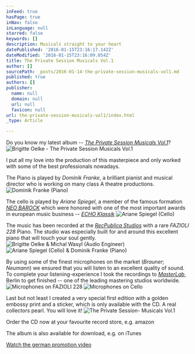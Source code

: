 ```yaml
---
inFeed: true
hasPage: true
inNav: false
inLanguage: null
starred: false
keywords: []
description: Musicals straight to your heart
datePublished: '2016-01-15T23:16:17.142Z'
dateModified: '2016-01-15T23:16:09.054Z'
title: The Private Session Musicals Vol.1
author: []
sourcePath: _posts/2016-01-14-the-private-session-musicals-vol1.md
published: true
authors: []
publisher:
  name: null
  domain: null
  url: null
  favicon: null
url: the-private-session-musicals-vol1/index.html
_type: Article

---
```

Do you know my latest album -- [_The Private Session Musicals Vol.1_][0]?
![Brigitte Oelke - The Private Session Musicals Vol.1](https://the-grid-user-content.s3-us-west-2.amazonaws.com/74b3ce01-21c2-48cb-9061-d26d7857ea4f.jpg)

I put all my love into the production of this masterpiece and only worked with some of the best professionals nowadays.

The Piano is played by _Dominik Franke_, a brilliant pianist and musical director who is working on many class A theatre productions.
![Dominik Franke (Piano)](https://the-grid-user-content.s3-us-west-2.amazonaws.com/c5bcba57-9c08-47ee-9ae3-c25ecadcda1b.jpg)

The cello is played by _Ariane Spiegel_, a member of the famous formation [_NEO BAROCK_][1] which were honored with one of the most important awards in european music business -- _[ECHO Klassik][2]_
![Ariane Spiegel (Cello)](https://the-grid-user-content.s3-us-west-2.amazonaws.com/a03c9c52-9b90-4ac9-819f-ef7e36b93353.jpg)

The music has been recorded at the [_RecPublica Studios_][3] with a rare _FAZIOLI 228_ Piano. The studio was especially built for and around this excellent piano that will touch your soul gently. ![Brigitte Oelke & Michal Wasyl (Audio Engineer)](https://s3-us-west-2.amazonaws.com/the-grid-img/p/332f7d9e6d40f83af1a70497249f112306c3546f.jpg)
![Ariane Spiegel (Cello) & Dominik Franke (Piano)](https://s3-us-west-2.amazonaws.com/the-grid-img/p/cf34f6780c83067cfc7c7b713e4d3d37c05a9d12.gif)

By using some of the finest microphones on the market (_Brauner_; _Neumann_) we ensured that you will listen to an excellent quality of sound. To complete your listening-experience I took the recordings to [_MasterLab_][4], Berlin to get finished -- one of the leading mastering studios worldwide. ![Microphones on FAZIOLI 228](https://s3-us-west-2.amazonaws.com/the-grid-img/p/7c9c1e448112000915fa186d688e218accbcb0ee.jpg)
![Microphones on Cello](https://s3-us-west-2.amazonaws.com/the-grid-img/p/96026f7b4274f9807a7dc6e874734f9783fe9c3f.jpg)

Last but not least I created a very special first edition with a golden embossy print and a sticker, which is only available with the CD. A real collectors pearl. You will love it!
![The Private Session- Musicals Vol.1 ](https://s3-us-west-2.amazonaws.com/the-grid-img/p/d8f003b450078689c89a7a7acff4b931c8932e29.jpg)

Order the CD now at your favourite record store, e.g. amazon

The album is also available for download, e.g. on iTunes

[Watch the german promotion video][5]

# 

[0]: http://theprivatesession.com/The_Private_Session_Musicals/
[1]: http://www.neobarock.de/
[2]: https://youtu.be/Xl7oilQbLRQ
[3]: http://recpublica.de/
[4]: http://www.masterlab.de/
[5]: https://youtu.be/vEdqiAZLTbs